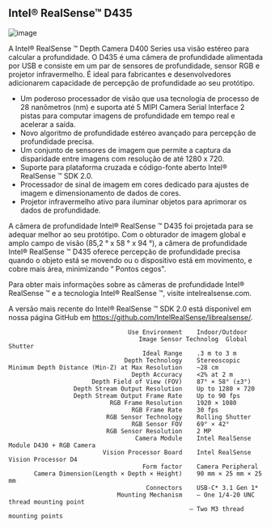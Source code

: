 ## Intel® RealSense™ D435

![image](https://user-images.githubusercontent.com/89998899/147837476-798ec562-69a0-426e-a331-bc563d493150.png)

A Intel® RealSense ™ Depth Camera D400 Series usa visão estéreo para calcular a profundidade. O D435 é uma câmera de profundidade alimentada por USB e consiste em um par de sensores de profundidade, sensor RGB e projetor infravermelho. É ideal para fabricantes e desenvolvedores adicionarem capacidade de percepção de profundidade ao seu protótipo.

- Um poderoso processador de visão que usa tecnologia de processo de 28 nanômetros (nm) e suporta até 5 MIPI Camera Serial Interface 2 pistas para computar imagens de profundidade em tempo real e acelerar a saída.
- Novo algoritmo de profundidade estéreo avançado para percepção de profundidade precisa.
- Um conjunto de sensores de imagem que permite a captura da disparidade entre imagens com resolução de até 1280 x 720.
- Suporte para plataforma cruzada e código-fonte aberto Intel® RealSense ™ SDK 2.0.
- Processador de sinal de imagem em cores dedicado para ajustes de imagem e dimensionamento de dados de cores.
- Projetor infravermelho ativo para iluminar objetos para aprimorar os dados de profundidade.

A câmera de profundidade Intel® RealSense ™ D435 foi projetada para se adequar melhor ao seu protótipo. Com o obturador de imagem global e amplo campo de visão (85,2 ° x 58 ° x 94 °), a câmera de profundidade Intel® RealSense ™ D435 oferece percepção de profundidade precisa quando o objeto está se movendo ou o dispositivo está em movimento, e cobre mais área, minimizando “ Pontos cegos".

Para obter mais informações sobre as câmeras de profundidade Intel® RealSense ™ e a tecnologia Intel® RealSense ™, visite intelrealsense.com.

A versão mais recente do Intel® RealSense ™ SDK 2.0 está disponível em nossa página GitHub em https://github.com/IntelRealSense/librealsense/.


                                     Use Environment	Indoor/Outdoor
                                        Image Sensor Technolog	Global Shutter
                                         Ideal Range	.3 m to 3 m
                                    Depth Technology	Stereoscopic
    Minimum Depth Distance (Min-Z) at Max Resolution	~28 cm
                                      Depth Accuracy	<2% at 2 m
                           Depth Field of View (FOV)	87° × 58° (±3°)
                      Depth Stream Output Resolution	Up to 1280 × 720
                      Depth Stream Output Frame Rate	Up to 90 fps
                                RGB Frame Resolution	1920 × 1080
                                      RGB Frame Rate	30 fps
                               RGB Sensor Technology	Rolling Shutter
                                      RGB Sensor FOV	69° × 42°
                               RGB Sensor Resolution	2 MP
                                       Camera Module	Intel RealSense Module D430 + RGB Camera
                              Vision Processor Board	Intel RealSense Vision Processor D4
                                         Form factor	Camera Peripheral
           Camera Dimension(Length × Depth × Height)	90 mm × 25 mm × 25 mm
                                          Connectors	USB-C* 3.1 Gen 1*
                                  Mounting Mechanism	– One 1/4‑20 UNC thread mounting point
                                                      – Two M3 thread mounting points
